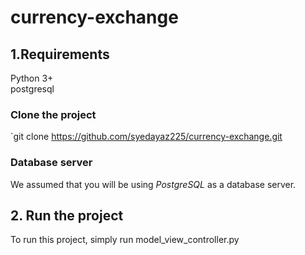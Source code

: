 # currency-exchange

## 1.Requirements
Python 3+  
postgresql 

### Clone the project
`git clone https://github.com/syedayaz225/currency-exchange.git

### Database server
We assumed that you will be using *PostgreSQL* as a database server.

## 2. Run the project
To run this project, simply run model_view_controller.py
